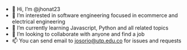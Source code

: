 - 👋 Hi, I’m @jhonat23
- 👀 I’m interested in software engineering focused in ecommerce and electrical engineering
- 🌱 I’m currently learning Javascript, Python and all related topics
- 💞️ I’m looking to collaborate with anyone and find a job
- 📫 You can send email to josorio@utp.edu.co for issues and requests

<!---
jhonat23/jhonat23 is a ✨ special ✨ repository because its `README.md` (this file) appears on your GitHub profile.
You can click the Preview link to take a look at your changes.
--->
